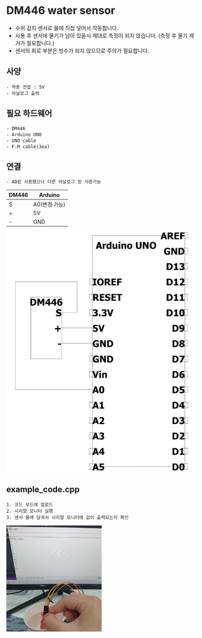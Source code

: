 # DM446 water sensor
- 수위 감지 센서로 물에 직접 넣어서 작동합니다.
- 사용 후 센서에 물기가 남아 있을시 제대로 측정이 되지 않습니다. (측정 후 물기 제거가 필요합니다.)
- 센서의 회로 부분은 방수가 되지 않으므로 주의가 필요합니다.

## 사양
	- 작동 전압 : 5V
	- 아날로그 출력

## 필요 하드웨어
	- DM446
	- Arduino UNO
	- UNO cable
	- F-M cable(3ea)

## 연결
	- A0핀 사용했으나 다른 아날로그 핀 사용가능

|DM446|Arduino|
|--|--|
|S|A0(변경 가능)|
|+|5V|
|-|GND|

![schematic.jpg](./img/schematic.jpg)

## example_code.cpp
	1. 코드 보드에 업로드
	2. 시리얼 모니터 실행
	3. 센서 물에 담궈서 시리얼 모니터에 값이 출력되는지 확인

<img src="./img/example_code_result.jpg" width=50% height=50%>
